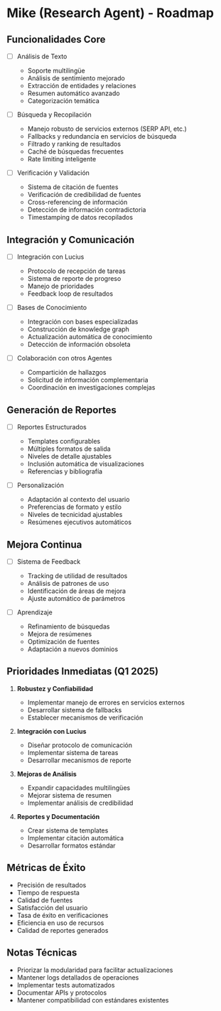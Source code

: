 # Mike (Research Agent) - Roadmap

## Funcionalidades Core
- [ ] Análisis de Texto
  - Soporte multilingüe
  - Análisis de sentimiento mejorado
  - Extracción de entidades y relaciones
  - Resumen automático avanzado
  - Categorización temática

- [ ] Búsqueda y Recopilación
  - Manejo robusto de servicios externos (SERP API, etc.)
  - Fallbacks y redundancia en servicios de búsqueda
  - Filtrado y ranking de resultados
  - Caché de búsquedas frecuentes
  - Rate limiting inteligente

- [ ] Verificación y Validación
  - Sistema de citación de fuentes
  - Verificación de credibilidad de fuentes
  - Cross-referencing de información
  - Detección de información contradictoria
  - Timestamping de datos recopilados

## Integración y Comunicación
- [ ] Integración con Lucius
  - Protocolo de recepción de tareas
  - Sistema de reporte de progreso
  - Manejo de prioridades
  - Feedback loop de resultados

- [ ] Bases de Conocimiento
  - Integración con bases especializadas
  - Construcción de knowledge graph
  - Actualización automática de conocimiento
  - Detección de información obsoleta

- [ ] Colaboración con otros Agentes
  - Compartición de hallazgos
  - Solicitud de información complementaria
  - Coordinación en investigaciones complejas

## Generación de Reportes
- [ ] Reportes Estructurados
  - Templates configurables
  - Múltiples formatos de salida
  - Niveles de detalle ajustables
  - Inclusión automática de visualizaciones
  - Referencias y bibliografía

- [ ] Personalización
  - Adaptación al contexto del usuario
  - Preferencias de formato y estilo
  - Niveles de tecnicidad ajustables
  - Resúmenes ejecutivos automáticos

## Mejora Continua
- [ ] Sistema de Feedback
  - Tracking de utilidad de resultados
  - Análisis de patrones de uso
  - Identificación de áreas de mejora
  - Ajuste automático de parámetros

- [ ] Aprendizaje
  - Refinamiento de búsquedas
  - Mejora de resúmenes
  - Optimización de fuentes
  - Adaptación a nuevos dominios

## Prioridades Inmediatas (Q1 2025)
1. **Robustez y Confiabilidad**
   - Implementar manejo de errores en servicios externos
   - Desarrollar sistema de fallbacks
   - Establecer mecanismos de verificación

2. **Integración con Lucius**
   - Diseñar protocolo de comunicación
   - Implementar sistema de tareas
   - Desarrollar mecanismos de reporte

3. **Mejoras de Análisis**
   - Expandir capacidades multilingües
   - Mejorar sistema de resumen
   - Implementar análisis de credibilidad

4. **Reportes y Documentación**
   - Crear sistema de templates
   - Implementar citación automática
   - Desarrollar formatos estándar

## Métricas de Éxito
- Precisión de resultados
- Tiempo de respuesta
- Calidad de fuentes
- Satisfacción del usuario
- Tasa de éxito en verificaciones
- Eficiencia en uso de recursos
- Calidad de reportes generados

## Notas Técnicas
- Priorizar la modularidad para facilitar actualizaciones
- Mantener logs detallados de operaciones
- Implementar tests automatizados
- Documentar APIs y protocolos
- Mantener compatibilidad con estándares existentes
